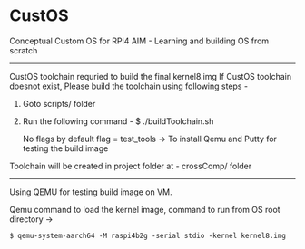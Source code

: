# CustOS

Conceptual Custom OS for RPi4
AIM - Learning and building OS from scratch

****************************************************

CustOS toolchain requried to build the final kernel8.img
If CustOS toolchain doesnot exist, Please build the toolchain using following steps -

1. Goto scripts/ folder
2. Run the following command -
    $ ./buildToolchain.sh <password> <flag>
    
    No flags by default 
        flag = test_tools -> To install Qemu and Putty for testing the build image

Toolchain will be created in project folder at - crossComp/ folder 

****************************************************

Using QEMU for testing build image on VM.

Qemu command to load the kernel image, command to run from OS root directory ->

    $ qemu-system-aarch64 -M raspi4b2g -serial stdio -kernel kernel8.img
